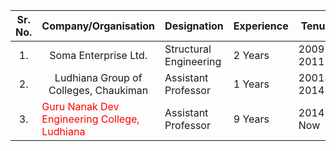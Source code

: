 | Sr. No. | Company/Organisation| Designation | Experience | Tenure |
|---------|---------------------|-------------|------------|--------|
|<center>1.</center> | <center>Soma Enterprise Ltd.</center> | Structural Engineering | 2 Years | 2009-2011 |
|<center>2.</center> | <center>Ludhiana Group of Colleges, Chaukiman</center> | Assistant Professor | 1 Years | 20013-2014 |
|<center>3.</center> | <font color="red">Guru Nanak Dev Engineering College, Ludhiana</font> | Assistant Professor | 9 Years | 2014-Now |
